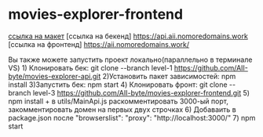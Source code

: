 # movies-explorer-frontend

[ссылка на макет](https://disk.yandex.ru/d/A3NTtq53ucUboQ)
[ссылка на бекенд] https://api.aii.nomoredomains.work
[ссылка на фронтенд] https://aii.nomoredomains.work/



 Вы также можете запустить проект локально(параллельно в терминале VS)
    1) Клонировать бек: git clone --branch level-1 https://github.com/AII-byte/movies-explorer-api.git
    2)Установить пакет зависимостей: npm install
    3)Запустить бек: npm start
    4)  Клонировать фронт: git clone --branch level-3 https://github.com/AII-byte/movies-explorer-frontend.git
    5) npm install + в utils/MainApi.js раскомментировать 3000-ый порт, закомментировать домен на первых двух строчках
    6) Добаваить в package.json после "browserslist":   "proxy": "http://localhost:3000/"
    7) npm start
